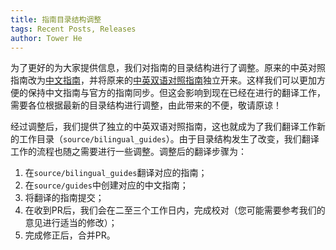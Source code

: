 ```yaml
---
title: 指南目录结构调整
tags: Recent Posts, Releases
author: Tower He
---
```


为了更好的为大家提供信息，我们对指南的目录结构进行了调整。原来的中英对照指南改为[中文指南](http://emberjs.cn/guides)，并将原来的[中英双语对照指南](http://emberjs.cn/bilingual_guides)独立开来。这样我们可以更加方便的保持中文指南与官方的指南同步。但这会影响到现在已经在进行的翻译工作，需要各位根据最新的目录结构进行调整，由此带来的不便，敬请原谅！

经过调整后，我们提供了独立的中英双语对照指南，这也就成为了我们翻译工作新的工作目录（`source/bilingual_guides`）。由于目录结构发生了改变，我们翻译工作的流程也随之需要进行一些调整。调整后的翻译步骤为：

1. 在`source/bilingual_guides`翻译对应的指南；
2. 在`source/guides`中创建对应的中文指南；
3. 将翻译的指南提交；
4. 在收到PR后，我们会在二至三个工作日内，完成校对（您可能需要参考我们的意见进行适当的修改）；
5. 完成修正后，合并PR。

